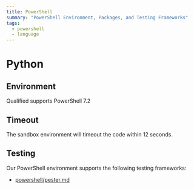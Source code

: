 ```yaml
---
title: PowerShell
summary: "PowerShell Environment, Packages, and Testing Frameworks"
tags:
  - powershell
  - language
---
```


# Python

## Environment

Qualified supports PowerShell 7.2

## Timeout

The sandbox environment will timeout the code within 12 seconds.

## Testing

Our PowerShell environment supports the following testing frameworks:

- [powershell/pester.md](/reference/languages/powershell/pester)
